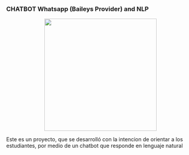 ### CHATBOT Whatsapp (Baileys Provider) and NLP

<p align="center">
  <img width="300" src="https://i.imgur.com/Oauef6t.png">
</p>


Este es un proyecto, que se desarrolló con la intencion de orientar a los estudiantes, por medio de un chatbot que responde en lenguaje natural
